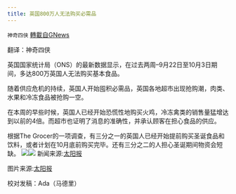```yaml
---
title: 英国800万人无法购买必需品
---
```

`神奇四侠` [轉載自GNews](https://gnews.org/zh-hans/1584271/)

翻译：神奇四侠

英国国家统计局（ONS）的最新数据显示，在过去两周–9月22日至10月3日期间，多达800万英国人无法购买基本食品。

随着供应危机的持续，英国人开始囤积必需品，英国各地超市出现抢购潮，肉类、水果和冷冻食品被抢购一空。

在本周的早些时候，英国人已经开始恐慌性地购买火鸡，冷冻禽类的销售量猛增达到以前的4倍。而超市也证明了消息的准确性，并承认顾客在担心食品的供应。

根据The Grocer的一项调查，有三分之一的英国人已经开始提前购买圣诞食品和饮料，或者计划在10月底前购买完毕。还有三分之二的人担心圣诞期间物资会短缺。
![](https://assets.gnews.org/wp-content/uploads/2021/10/comp-ap-6469-panic2.jpg)![](https://assets.gnews.org/wp-content/uploads/2021/10/41bf97c0-3bb2-4a07-ad75-91b96dc3203c.jpg)
新闻来源:[太阳报](https://www.thesun.co.uk/news/16373968/supermarket-shelves-empty-stockpiling-essentials/)

图片来源:[太阳报](https://www.thesun.co.uk/news/16373968/supermarket-shelves-empty-stockpiling-essentials/)

校对发稿：Ada（马德里）

